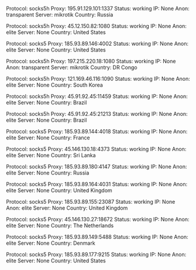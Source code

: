 Protocol: socks5h
Proxy: 195.91.129.101:1337
Status: working
IP: None
Anon: transparent
Server: mikrotik
Country: Russia

Protocol: socks5h
Proxy: 45.12.150.82:1080
Status: working
IP: None
Anon: elite
Server: None
Country: United States

Protocol: socks5
Proxy: 185.93.89.146:4002
Status: working
IP: None
Anon: elite
Server: None
Country: United States

Protocol: socks5h
Proxy: 197.215.220.18:1080
Status: working
IP: None
Anon: transparent
Server: mikrotik
Country: DR Congo

Protocol: socks5h
Proxy: 121.169.46.116:1090
Status: working
IP: None
Anon: elite
Server: None
Country: South Korea

Protocol: socks5h
Proxy: 45.91.92.45:11459
Status: working
IP: None
Anon: elite
Server: None
Country: Brazil

Protocol: socks5h
Proxy: 45.91.92.45:21213
Status: working
IP: None
Anon: elite
Server: None
Country: Brazil

Protocol: socks5
Proxy: 185.93.89.144:4018
Status: working
IP: None
Anon: elite
Server: None
Country: France

Protocol: socks5
Proxy: 45.146.130.18:4373
Status: working
IP: None
Anon: elite
Server: None
Country: Sri Lanka

Protocol: socks5
Proxy: 185.93.89.180:4147
Status: working
IP: None
Anon: elite
Server: None
Country: Russia

Protocol: socks5
Proxy: 185.93.89.164:4031
Status: working
IP: None
Anon: elite
Server: None
Country: United Kingdom

Protocol: socks5
Proxy: 185.93.89.155:23087
Status: working
IP: None
Anon: elite
Server: None
Country: United Kingdom

Protocol: socks5
Proxy: 45.146.130.27:18672
Status: working
IP: None
Anon: elite
Server: None
Country: The Netherlands

Protocol: socks5
Proxy: 185.93.89.149:5488
Status: working
IP: None
Anon: elite
Server: None
Country: Denmark

Protocol: socks5
Proxy: 185.93.89.177:9215
Status: working
IP: None
Anon: elite
Server: None
Country: United States

